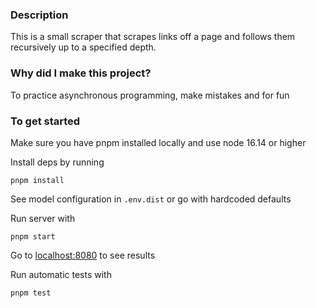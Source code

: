 ### Description

This is a small scraper that scrapes links off a page and follows them recursively up to a specified depth.

### Why did I make this project?

To practice asynchronous programming, make mistakes and for fun

### To get started

Make sure you have pnpm installed locally and use node 16.14 or higher

Install deps by running

```
pnpm install
```

See model configuration in `.env.dist` or go with hardcoded defaults

Run server with

```
pnpm start
```

Go to [localhost:8080](http://localhost:8080) to see results

Run automatic tests with

```
pnpm test
```
